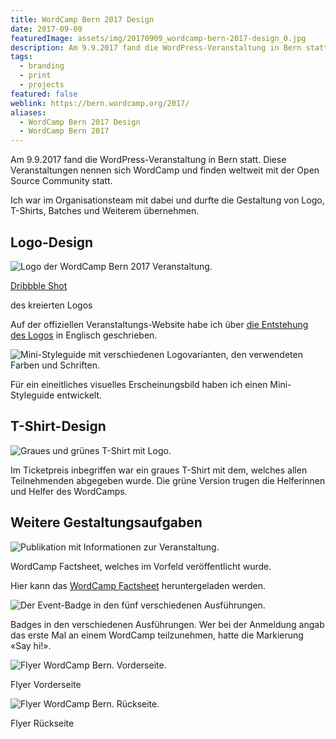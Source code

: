```yaml
---
title: WordCamp Bern 2017 Design
date: 2017-09-09
featuredImage: assets/img/20170909_wordcamp-bern-2017-design_0.jpg
description: Am 9.9.2017 fand die WordPress-Veranstaltung in Bern statt. Ich war im Organisationsteam mit dabei und durfte die Gestaltung von Logo, T-Shirts, Batches und Weiterem übernehmen.
tags:
  - branding
  - print
  - projects
featured: false
weblink: https://bern.wordcamp.org/2017/
aliases:
  - WordCamp Bern 2017 Design
  - WordCamp Bern 2017
---
```

Am 9.9.2017 fand die WordPress-Veranstaltung in Bern statt. Diese Veranstaltungen nennen sich WordCamp und finden weltweit mit der Open Source Community statt.

Ich war im Organisationsteam mit dabei und durfte die Gestaltung von Logo, T-Shirts, Batches und Weiterem übernehmen.

## Logo-Design

<div class="imagesContainer">

![Logo der WordCamp Bern 2017 Veranstaltung.](assets/img/20170909_wordcamp-bern-2017-design_1.jpg)

[Dribbble Shot](https://dribbble.com/shots/4264624-WordCamp-Bern-2017)

</div> des kreierten Logos

Auf der offiziellen Veranstaltungs-Website habe ich über [die Entstehung des Logos](https://2017.bern.wordcamp.org/2017/06/the-story-of-the-wordcamp-bern-logo/) in Englisch geschrieben.

![Mini-Styleguide mit verschiedenen Logovarianten, den verwendeten Farben und Schriften.](assets/img/20170909_wordcamp-bern-2017-design_2.jpg)

Für ein eineitliches visuelles Erscheinungsbild haben ich einen Mini-Styleguide entwickelt.

## T-Shirt-Design

![Graues und grünes T-Shirt mit Logo.](assets/img/20170909_wordcamp-bern-2017-design_3.jpg)

Im Ticketpreis inbegriffen war ein graues T-Shirt mit dem, welches allen Teilnehmenden abgegeben wurde. Die grüne Version trugen die Helferinnen und Helfer des WordCamps.

## Weitere Gestaltungsaufgaben

![Publikation mit Informationen zur Veranstaltung.](assets/img/20170909_wordcamp-bern-2017-design_4.jpg)

WordCamp Factsheet, welches im Vorfeld veröffentlicht wurde.

Hier kann das [WordCamp Factsheet](https://2017.bern.wordcamp.org/files/2017/04/factsheet_wcbern.pdf) heruntergeladen werden.

![Der Event-Badge in den fünf verschiedenen Ausführungen.](assets/img/20170909_wordcamp-bern-2017-design_5.png)

Badges in den verschiedenen Ausführungen. Wer bei der Anmeldung angab das erste Mal an einem WordCamp teilzunehmen, hatte die Markierung «Say hi!».

![Flyer WordCamp Bern. Vorderseite.](assets/img/20170909_wordcamp-bern-2017-design_6.jpg)

Flyer Vorderseite

![Flyer WordCamp Bern. Rückseite.](assets/img/20170909_wordcamp-bern-2017-design_7.jpg)

Flyer Rückseite
